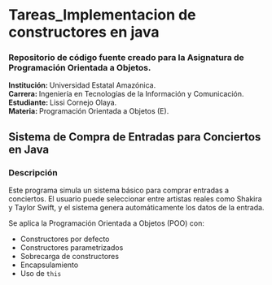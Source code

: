 <h1>Tareas_Implementacion de constructores en java</h1>

<h3>Repositorio de código fuente creado para la Asignatura de Programación Orientada a Objetos.</h3>

<p>
    <strong>Institución: </strong>Universidad Estatal Amazónica.<br>
    <strong>Carrera: </strong>Ingeniería en Tecnologías de la Información y Comunicación.<br>
    <strong>Estudiante: </strong>Lissi Cornejo Olaya.<br>
    <strong>Materia: </strong>Programación Orientada a Objetos (E).<br>
</p>

<h2>Sistema de Compra de Entradas para Conciertos en Java</h2>

<h3>Descripción</h3>

<p>
    Este programa simula un sistema básico para comprar entradas a conciertos. El usuario puede seleccionar entre artistas reales como Shakira y Taylor Swift, y el sistema genera automáticamente los datos de la entrada.
</p>

<p>Se aplica la Programación Orientada a Objetos (POO) con:</p>
<ul>
    <li>Constructores por defecto</li>
    <li>Constructores parametrizados</li>
    <li>Sobrecarga de constructores</li>
    <li>Encapsulamiento</li>
    <li>Uso de <code>this</code></li>
</ul>

